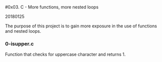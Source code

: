 #0x03. C - More functions, more nested loops

20180125

The purpose of this project is to gain more exposure in the use of functions and nested loops.

### 0-isupper.c
Function that checks for uppercase character and returns 1.

